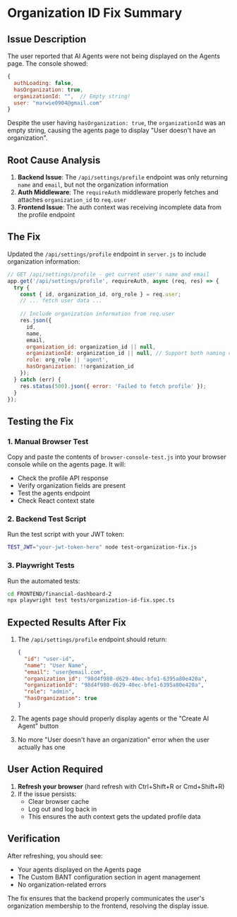 # Organization ID Fix Summary

## Issue Description

The user reported that AI Agents were not being displayed on the Agents page. The console showed:

```javascript
{
  authLoading: false,
  hasOrganization: true,
  organizationId: "",  // Empty string!
  user: "marwie0904@gmail.com"
}
```

Despite the user having `hasOrganization: true`, the `organizationId` was an empty string, causing the agents page to display "User doesn't have an organization".

## Root Cause Analysis

1. **Backend Issue**: The `/api/settings/profile` endpoint was only returning `name` and `email`, but not the organization information
2. **Auth Middleware**: The `requireAuth` middleware properly fetches and attaches `organization_id` to `req.user`
3. **Frontend Issue**: The auth context was receiving incomplete data from the profile endpoint

## The Fix

Updated the `/api/settings/profile` endpoint in `server.js` to include organization information:

```javascript
// GET /api/settings/profile - get current user's name and email
app.get('/api/settings/profile', requireAuth, async (req, res) => {
  try {
    const { id, organization_id, org_role } = req.user;
    // ... fetch user data ...
    
    // Include organization information from req.user
    res.json({ 
      id,
      name, 
      email,
      organization_id: organization_id || null,
      organizationId: organization_id || null, // Support both naming conventions
      role: org_role || 'agent',
      hasOrganization: !!organization_id
    });
  } catch (err) {
    res.status(500).json({ error: 'Failed to fetch profile' });
  }
});
```

## Testing the Fix

### 1. Manual Browser Test

Copy and paste the contents of `browser-console-test.js` into your browser console while on the agents page. It will:
- Check the profile API response
- Verify organization fields are present
- Test the agents endpoint
- Check React context state

### 2. Backend Test Script

Run the test script with your JWT token:
```bash
TEST_JWT="your-jwt-token-here" node test-organization-fix.js
```

### 3. Playwright Tests

Run the automated tests:
```bash
cd FRONTEND/financial-dashboard-2
npx playwright test tests/organization-id-fix.spec.ts
```

## Expected Results After Fix

1. The `/api/settings/profile` endpoint should return:
   ```json
   {
     "id": "user-id",
     "name": "User Name",
     "email": "user@email.com",
     "organization_id": "98d4f980-d629-40ec-bfe1-6395a80e420a",
     "organizationId": "98d4f980-d629-40ec-bfe1-6395a80e420a",
     "role": "admin",
     "hasOrganization": true
   }
   ```

2. The agents page should properly display agents or the "Create AI Agent" button

3. No more "User doesn't have an organization" error when the user actually has one

## User Action Required

1. **Refresh your browser** (hard refresh with Ctrl+Shift+R or Cmd+Shift+R)
2. If the issue persists:
   - Clear browser cache
   - Log out and log back in
   - This ensures the auth context gets the updated profile data

## Verification

After refreshing, you should see:
- Your agents displayed on the Agents page
- The Custom BANT configuration section in agent management
- No organization-related errors

The fix ensures that the backend properly communicates the user's organization membership to the frontend, resolving the display issue.